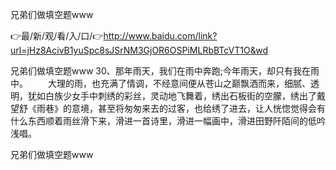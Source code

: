兄弟们做填空题www

👉最/新/观/看/入/口/👉http://www.baidu.com/link?url=jHz8AcivB1yuSpc8sJSrNM3GjOR6OSPiMLRbBTcVT1O&wd

兄弟们做填空题www	30、那年雨天，我们在雨中奔跑;今年雨天，却只有我在雨中。
　　大理的雨，也充满了情调，不经意间便从苍山之巅飘洒而来，细腻、透明，犹如白族少女手中刺绣的彩丝，灵动地飞舞着，绣出石板街的空朦，绣出了戴望舒《雨巷》的意境，甚至将匆匆来去的过客，也给绣了进去，让人恍惚觉得会有什么东西顺着雨丝滑下来，滑进一首诗里，滑进一幅画中，滑进田野阡陌间的低吟浅唱。


兄弟们做填空题www
